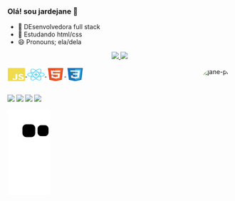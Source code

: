 ### Olá! sou jardejane 👋


- 🔭 DEsenvolvedora full stack
- 🌱 Estudando html/css
- 😄 Pronouns; ela/dela

<div align="center">
  <a href="https://github.com/jardejane">
  <img height="170em" src="https://github-readme-stats.vercel.app/api?username=jardejane&show_icons=true&theme=dracula&include_all_commits=true&count_private=true"/>
  <img height="170em" src="https://github-readme-stats.vercel.app/api/top-langs/?username=jardejane&layout=compact&langs_count=7&theme=dracula"/>
</div>

<div style="display: inline_block"><br>
  <img align="center" alt="jane-Js" height="30" width="40" src="https://raw.githubusercontent.com/devicons/devicon/master/icons/javascript/javascript-plain.svg">
  <img align="center" alt="jane-React" height="30" width="40" src="https://raw.githubusercontent.com/devicons/devicon/master/icons/react/react-original.svg">
  <img align="center" alt="jane-HTML" height="30" width="40" src="https://raw.githubusercontent.com/devicons/devicon/master/icons/html5/html5-original.svg">
  <img align="center" alt="jane-CSS" height="30" width="40" src="https://raw.githubusercontent.com/devicons/devicon/master/icons/css3/css3-original.svg">
  <img align="right" alt="jane-pic" height="150" style="border-radius:50px;" src="https://media.discordapp.net/attachments/639956127056134178/890373478988013628/Publicacoes_Instagram_1_1.png?width=676&height=676">
</div>

##
 
<div> 
  <a href="https://www.instagram.com/jarde.jane/" target="_blank"><img src="https://img.shields.io/badge/-Instagram-%23E4405F?style=for-the-badge&logo=instagram&logoColor=white" target="_blank"></a>
 <a href="https://discord.gg/Apmpt7mF" target="_blank"><img src="https://img.shields.io/badge/Discord-7289DA?style=for-the-badge&logo=discord&logoColor=white" target="_blank"></a> 
  <a href = "mailto:janefeitosalima49@gmail.com"><img src="https://img.shields.io/badge/-Gmail-%23333?style=for-the-badge&logo=gmail&logoColor=white" target="_blank"></a>
  <a href="https://www.linkedin.com/in/jardejane-feitosa-lima-60a6851a4/" target="_blank"><img src="https://img.shields.io/badge/-LinkedIn-%230077B5?style=for-the-badge&logo=linkedin&logoColor=white" target="_blank"></a> 
  
  ![Snake animation](https://github.com/jardejane/jardejane/blob/output/github-contribution-grid-snake.svg)
 
</div>
  
